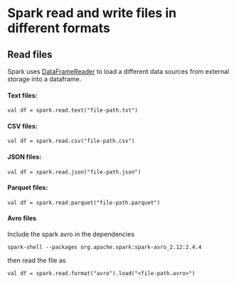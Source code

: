 # Spark read and write files in different formats

## Read files
Spark uses [DataFrameReader](https://spark.apache.org/docs/latest/api/scala/index.html#org.apache.spark.sql.DataFrameReader) to load a different data sources from external storage into a dataframe.

#### Text files:
```
val df = spark.read.text("file-path.txt")
```
#### CSV files:
```
val df = spark.read.csv("file-path.csv")
```
#### JSON files:
```
val df = spark.read.json("file-path.json")
```
#### Parquet files:
```
val df = spark.read.parquet("file-path.parquet")
```
#### Avro files
Include the spark avro in the dependencies
```
spark-shell --packages org.apache.spark:spark-avro_2.12:2.4.4
```
then read the file as
```
val df = spark.read.format("avro").load("<file-path.avro>")
```
